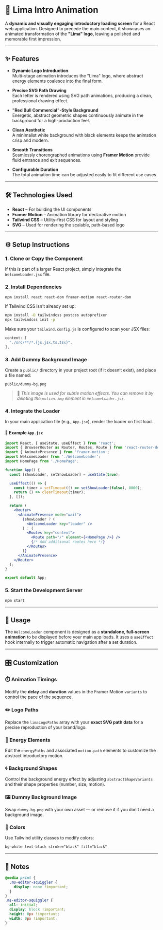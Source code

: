 # 💫 Lima Intro Animation

A **dynamic and visually engaging introductory loading screen** for a React web application. Designed to precede the main content, it showcases an animated transformation of the **"Lima" logo**, leaving a polished and memorable first impression.

---

## ✨ Features

- **Dynamic Logo Introduction**  
  Multi-stage animation introduces the "Lima" logo, where abstract energy elements coalesce into the final form.

- **Precise SVG Path Drawing**  
  Each letter is rendered using SVG path animations, producing a clean, professional drawing effect.

- **"Red Bull Commercial"-Style Background**  
  Energetic, abstract geometric shapes continuously animate in the background for a high-production feel.

- **Clean Aesthetic**  
  A minimalist white background with black elements keeps the animation crisp and modern.

- **Smooth Transitions**  
  Seamlessly choreographed animations using **Framer Motion** provide fluid entrance and exit sequences.

- **Configurable Duration**  
  The total animation time can be adjusted easily to fit different use cases.

---

## 🛠️ Technologies Used

- **React** – For building the UI components  
- **Framer Motion** – Animation library for declarative motion  
- **Tailwind CSS** – Utility-first CSS for layout and styling  
- **SVG** – Used for rendering the scalable, path-based logo

---

## ⚙️ Setup Instructions

### 1. Clone or Copy the Component

If this is part of a larger React project, simply integrate the `WelcomeLoader.jsx` file.

### 2. Install Dependencies

```bash
npm install react react-dom framer-motion react-router-dom
```

If Tailwind CSS isn't already set up:

```bash
npm install -D tailwindcss postcss autoprefixer
npx tailwindcss init -p
```

Make sure your `tailwind.config.js` is configured to scan your JSX files:

```js
content: [
  "./src/**/*.{js,jsx,ts,tsx}",
],
```

### 3. Add Dummy Background Image

Create a `public/` directory in your project root (if it doesn’t exist), and place a file named:

```
public/dummy-bg.png
```

> 🔹 *This image is used for subtle motion effects. You can remove it by deleting the `motion.img` element in `WelcomeLoader.jsx`.*

### 4. Integrate the Loader

In your main application file (e.g., `App.jsx`), render the loader on first load.

#### 🧩 Example `App.jsx`

```jsx
import React, { useState, useEffect } from 'react';
import { BrowserRouter as Router, Routes, Route } from 'react-router-dom';
import { AnimatePresence } from 'framer-motion';
import WelcomeLoader from './WelcomeLoader';
import HomePage from './HomePage';

function App() {
  const [showLoader, setShowLoader] = useState(true);

  useEffect(() => {
    const timer = setTimeout(() => setShowLoader(false), 8000);
    return () => clearTimeout(timer);
  }, []);

  return (
    <Router>
      <AnimatePresence mode="wait">
        {showLoader ? (
          <WelcomeLoader key="loader" />
        ) : (
          <Routes key="content">
            <Route path="/" element={<HomePage />} />
            {/* Add additional routes here */}
          </Routes>
        )}
      </AnimatePresence>
    </Router>
  );
}

export default App;
```

### 5. Start the Development Server

```bash
npm start
```

---

## 🧪 Usage

The `WelcomeLoader` component is designed as a **standalone, full-screen animation** to be displayed before your main app loads. It uses a `useEffect` hook internally to trigger automatic navigation after a set duration.

---

## 🎛️ Customization

### ⏱️ Animation Timings

Modify the **delay** and **duration** values in the Framer Motion `variants` to control the pace of the sequence.

### ✏️ Logo Paths

Replace the `limaLogoPaths` array with your **exact SVG path data** for a precise reproduction of your brand/logo.

### 🌌 Energy Elements

Edit the `energyPaths` and associated `motion.path` elements to customize the abstract introductory motion.

### 🌀 Background Shapes

Control the background energy effect by adjusting `abstractShapeVariants` and their shape properties (number, size, motion).

### 🖼️ Dummy Background Image

Swap `dummy-bg.png` with your own asset — or remove it if you don’t need a background image.

### 🎨 Colors

Use Tailwind utility classes to modify colors:
```html
bg-white text-black stroke="black" fill="black"
```

---

## 📌 Notes

```css
@media print {
  .ms-editor-squiggler {
    display: none !important;
  }
}
.ms-editor-squiggler {
  all: initial;
  display: block !important;
  height: 0px !important;
  width: 0px !important;
}
```
